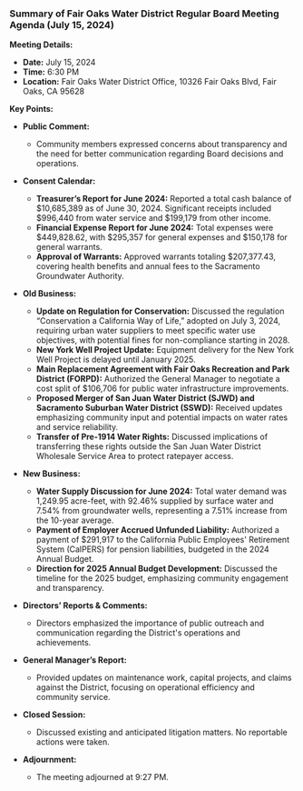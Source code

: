 ### Summary of Fair Oaks Water District Regular Board Meeting Agenda (July 15, 2024)

**Meeting Details:**
- **Date:** July 15, 2024
- **Time:** 6:30 PM
- **Location:** Fair Oaks Water District Office, 10326 Fair Oaks Blvd, Fair Oaks, CA 95628

**Key Points:**

- **Public Comment:**
  - Community members expressed concerns about transparency and the need for better communication regarding Board decisions and operations.

- **Consent Calendar:**
  - **Treasurer’s Report for June 2024:** Reported a total cash balance of $10,685,389 as of June 30, 2024. Significant receipts included $996,440 from water service and $199,179 from other income.
  - **Financial Expense Report for June 2024:** Total expenses were $449,828.62, with $295,357 for general expenses and $150,178 for general warrants.
  - **Approval of Warrants:** Approved warrants totaling $207,377.43, covering health benefits and annual fees to the Sacramento Groundwater Authority.

- **Old Business:**
  - **Update on Regulation for Conservation:** Discussed the regulation “Conservation a California Way of Life,” adopted on July 3, 2024, requiring urban water suppliers to meet specific water use objectives, with potential fines for non-compliance starting in 2028.
  - **New York Well Project Update:** Equipment delivery for the New York Well Project is delayed until January 2025.
  - **Main Replacement Agreement with Fair Oaks Recreation and Park District (FORPD):** Authorized the General Manager to negotiate a cost split of $106,706 for public water infrastructure improvements.
  - **Proposed Merger of San Juan Water District (SJWD) and Sacramento Suburban Water District (SSWD):** Received updates emphasizing community input and potential impacts on water rates and service reliability.
  - **Transfer of Pre-1914 Water Rights:** Discussed implications of transferring these rights outside the San Juan Water District Wholesale Service Area to protect ratepayer access.

- **New Business:**
  - **Water Supply Discussion for June 2024:** Total water demand was 1,249.95 acre-feet, with 92.46% supplied by surface water and 7.54% from groundwater wells, representing a 7.51% increase from the 10-year average.
  - **Payment of Employer Accrued Unfunded Liability:** Authorized a payment of $291,917 to the California Public Employees' Retirement System (CalPERS) for pension liabilities, budgeted in the 2024 Annual Budget.
  - **Direction for 2025 Annual Budget Development:** Discussed the timeline for the 2025 budget, emphasizing community engagement and transparency.

- **Directors’ Reports & Comments:**
  - Directors emphasized the importance of public outreach and communication regarding the District's operations and achievements.

- **General Manager’s Report:**
  - Provided updates on maintenance work, capital projects, and claims against the District, focusing on operational efficiency and community service.

- **Closed Session:**
  - Discussed existing and anticipated litigation matters. No reportable actions were taken. 

- **Adjournment:**
  - The meeting adjourned at 9:27 PM.

